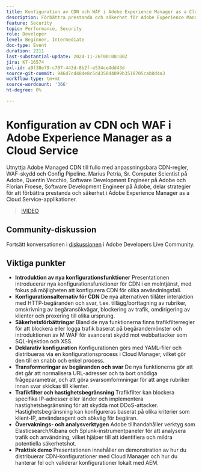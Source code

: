 ```yaml
---
title: Konfiguration av CDN och WAF i Adobe Experience Manager as a Cloud Service
description: Förbättra prestanda och säkerhet för Adobe Experience Manager as a Cloud Service-program med anpassningsbara CDN-regler, WAF-skydd och Config Pipeline, som delas av Adobe-experter.
feature: Security
topic: Performance, Security
role: Developer
level: Beginner, Intermediate
doc-type: Event
duration: 2211
last-substantial-update: 2024-11-26T00:00:00Z
jira: KT-16574
exl-id: a9f38e79-c707-443d-8b2f-e534ce4dd43d
source-git-commit: 946d7cd484e8c5d4358d4099b3518705cab8d4a3
workflow-type: tm+mt
source-wordcount: '366'
ht-degree: 0%

---
```


# Konfiguration av CDN och WAF i Adobe Experience Manager as a Cloud Service

Utnyttja Adobe Managed CDN till fullo med anpassningsbara CDN-regler, WAF-skydd och Config Pipeline. Marius Petria, Sr. Computer Scientist på Adobe, Quentin Vecchio, Software Development Engineer på Adobe och Florian Froese, Software Development Engineer på Adobe, delar strategier för att förbättra prestanda och säkerhet i Adobe Experience Manager as a Cloud Service-applikationer.

>[!VIDEO](https://video.tv.adobe.com/v/3440401/?learn=on&enablevpops)

## Community-diskussion

Fortsätt konversationen i [diskussionen](https://adobe.ly/3O0TyYa) i Adobe Developers Live Community.

## Viktiga punkter

* **Introduktion av nya konfigurationsfunktioner** Presentationen introducerar nya konfigurationsfunktioner för CDN i en molntjänst, med fokus på möjligheten att konfigurera CDN för olika användningsfall.
* **Konfigurationsalternativ för CDN** De nya alternativen tillåter interaktion med HTTP-begäranden och svar, t.ex. tillägg/borttagning av rubriker, omskrivning av begäransökvägar, blockering av trafik, omdirigering av klienter och proxering till olika ursprung.
* **Säkerhetsförbättringar** Bland de nya funktionerna finns trafikfilterregler för att blockera eller logga trafik baserat på begärandemönster och introduktionen av M WAF för avancerat skydd mot webbattacker som SQL-injektion och XSS.
* **Deklarativ konfiguration** Konfigurationen görs med YAML-filer och distribueras via en konfigurationsprocess i Cloud Manager, vilket gör den till en snabb och enkel process.
* **Transformeringar av begäranden och svar** De nya funktionerna gör att det går att normalisera URL-adresser och ta bort onödiga frågeparametrar, och att göra svarsomformningar för att ange rubriker innan svar skickas till klienter.
* **Trafikfilter och hastighetsbegränsning** Trafikfilter kan blockera specifika IP-adresser eller länder och implementera hastighetsbegränsning för att skydda mot DDoS-attacker. Hastighetsbegränsning kan konfigureras baserat på olika kriterier som klient-IP, användaragent och sökväg för begäran.
* **Övervaknings- och analysverktygen** Adobe tillhandahåller verktyg som Elasticsearch/Kibana och Splunk-instrumentpaneler för att analysera trafik och användning, vilket hjälper till att identifiera och mildra potentiella säkerhetshot.
* **Praktisk demo** Presentationen innehåller en demonstration av hur du distribuerar CDN-konfigurationer med Cloud Manager och hur du hanterar fel och validerar konfigurationer lokalt med AEM.
